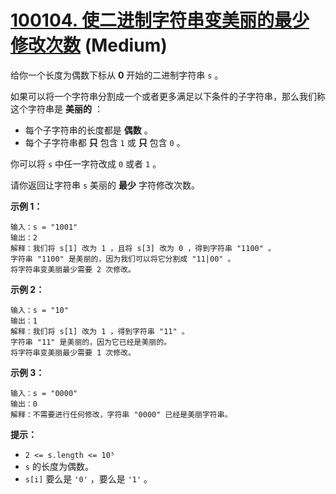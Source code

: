 # [100104. 使二进制字符串变美丽的最少修改次数][link] (Medium)

[link]: https://leetcode.cn/contest/biweekly-contest-116/problems/minimum-number-of-changes-to-make-binary-string-beautiful/

给你一个长度为偶数下标从 **0** 开始的二进制字符串 `s` 。

如果可以将一个字符串分割成一个或者更多满足以下条件的子字符串，那么我们称这个字符串是 **美丽的** ：

- 每个子字符串的长度都是 **偶数** 。
- 每个子字符串都 **只** 包含 `1` 或 **只** 包含 `0` 。

你可以将 `s` 中任一字符改成 `0` 或者 `1` 。

请你返回让字符串 `s` 美丽的 **最少** 字符修改次数。

**示例 1：**

```
输入：s = "1001"
输出：2
解释：我们将 s[1] 改为 1 ，且将 s[3] 改为 0 ，得到字符串 "1100" 。
字符串 "1100" 是美丽的，因为我们可以将它分割成 "11|00" 。
将字符串变美丽最少需要 2 次修改。
```

**示例 2：**

```
输入：s = "10"
输出：1
解释：我们将 s[1] 改为 1 ，得到字符串 "11" 。
字符串 "11" 是美丽的，因为它已经是美丽的。
将字符串变美丽最少需要 1 次修改。
```

**示例 3：**

```
输入：s = "0000"
输出：0
解释：不需要进行任何修改，字符串 "0000" 已经是美丽字符串。
```

**提示：**

- `2 <= s.length <= 10⁵`
- `s` 的长度为偶数。
- `s[i]` 要么是 `'0'` ，要么是 `'1'` 。
